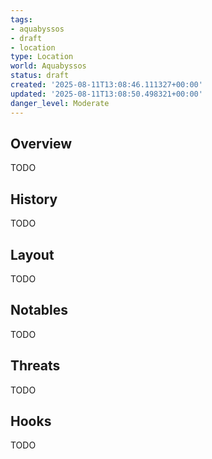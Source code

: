 ```yaml
---
tags:
- aquabyssos
- draft
- location
type: Location
world: Aquabyssos
status: draft
created: '2025-08-11T13:08:46.111327+00:00'
updated: '2025-08-11T13:08:50.498321+00:00'
danger_level: Moderate
---
```



## Overview

TODO
## History

TODO
## Layout

TODO
## Notables

TODO
## Threats

TODO
## Hooks

TODO
